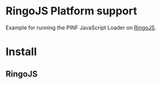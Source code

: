 RingoJS Platform support
========================

Example for running the PINF JavaScript Loader on [RingoJS](http://ringojs.org/).


Install
=======

RingoJS
-------

